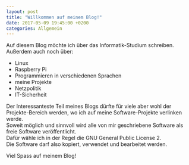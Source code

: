 ```yaml
---
layout: post
title: "Willkommen auf meinem Blog!"
date: 2017-05-09 19:45:00 +0200
categories: Allgemein
---
```


Auf diesem Blog möchte ich über das Informatik-Studium schreiben.  
Außerdem auch noch über:  
- Linux  
- Raspberry Pi  
- Programmieren in verschiedenen Sprachen  
- meine Projekte  
- Netzpolitik  
- IT-Sicherheit  

Der Interessanteste Teil meines Blogs dürfte für viele aber wohl der Projekte-Bereich werden, wo ich auf meine Software-Projekte verlinken werde.  
Soweit möglich und sinnvoll wird alle von mir geschriebene Software als freie Software veröffentlicht.  
Dafür wähle ich in der Regel die GNU General Public License 2.  
Die Software darf also kopiert, verwendet und bearbeitet werden.  

Viel Spass auf meinem Blog!
